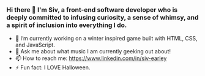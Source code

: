 ### Hi there 👋 I'm Siv, a front-end software developer who is deeply committed to infusing curiosity, a sense of whimsy, and a spirit of inclusion into everything I do.


<!-- **searley96/searley96** is a ✨ _special_ ✨ repository because its `README.md` (this file) appears on your GitHub profile. -->



- 🌈 I’m currently working on a winter inspired game built with HTML, CSS, and JavaScript.
- 💬 Ask me about what music I am currently geeking out about!
- 📫 How to reach me: https://www.linkedin.com/in/siv-earley
- ⚡ Fun fact: I LOVE Halloween.

